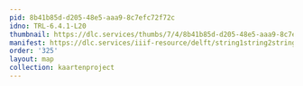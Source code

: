 ```yaml
---
pid: 8b41b85d-d205-48e5-aaa9-8c7efc72f72c
idno: TRL-6.4.1-L20
thumbnail: https://dlc.services/thumbs/7/4/8b41b85d-d205-48e5-aaa9-8c7efc72f72c/full/400,339/0/default.jpg
manifest: https://dlc.services/iiif-resource/delft/string1string2string3/kaartenproject-2007/TRL-6.4.1-L20
order: '325'
layout: map
collection: kaartenproject
---
```

